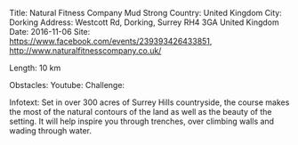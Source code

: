 Title: Natural Fitness Company Mud Strong
Country: United Kingdom
City: Dorking
Address: Westcott Rd, Dorking, Surrey RH4 3GA United Kingdom
Date: 2016-11-06
Site: https://www.facebook.com/events/239393426433851, http://www.naturalfitnesscompany.co.uk/
   
Length: 10 km

Obstacles:
Youtube: 
Challenge: 

Infotext: Set in over 300 acres of Surrey Hills countryside, the course makes the most of the natural contours of the land as well as the beauty of the setting. It will help inspire you through trenches, over climbing walls and wading through water.